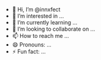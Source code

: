 - 👋 Hi, I’m @innxfect
- 👀 I’m interested in ...
- 🌱 I’m currently learning ...
- 💞️ I’m looking to collaborate on ...
- 📫 How to reach me ...
- 😄 Pronouns: ...
- ⚡ Fun fact: ...

<!---
innxfect/innxfect is a ✨ special ✨ repository because its `README.md` (this file) appears on your GitHub profile.
You can click the Preview link to take a look at your changes.
--->
